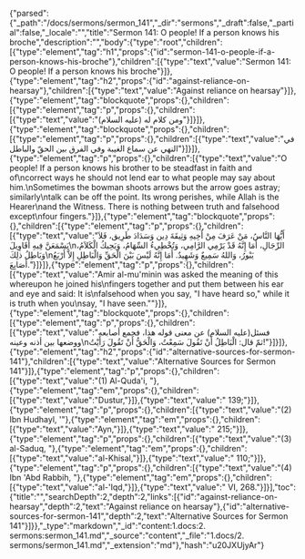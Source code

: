{"parsed":{"_path":"/docs/sermons/sermon_141","_dir":"sermons","_draft":false,"_partial":false,"_locale":"","title":"Sermon 141:  O people! If a person knows his broche","description":"","body":{"type":"root","children":[{"type":"element","tag":"h1","props":{"id":"sermon-141-o-people-if-a-person-knows-his-broche"},"children":[{"type":"text","value":"Sermon 141:  O people! If a person knows his broche"}]},{"type":"element","tag":"h2","props":{"id":"against-reliance-on-hearsay"},"children":[{"type":"text","value":"Against reliance on hearsay"}]},{"type":"element","tag":"blockquote","props":{},"children":[{"type":"element","tag":"p","props":{},"children":[{"type":"text","value":"ومن كلام له (عليه السلام)"}]}]},{"type":"element","tag":"blockquote","props":{},"children":[{"type":"element","tag":"p","props":{},"children":[{"type":"text","value":"في النهي عن سماع الغيبة وفي الفرق بين الحقّ والباطل"}]}]},{"type":"element","tag":"p","props":{},"children":[{"type":"text","value":"O people! If a person knows his brother to be steadfast in faith and of\ncorrect ways he should not lend ear to what people may say about him.\nSometimes the bowman shoots arrows but the arrow goes astray; similarly\ntalk can be off the point. Its wrong perishes, while Allah is the Hearer\nand the Witness. There is nothing between truth and falsehood except\nfour fingers."}]},{"type":"element","tag":"blockquote","props":{},"children":[{"type":"element","tag":"p","props":{},"children":[{"type":"text","value":"أَيُّهَا النَّاسُ، مَنْ عَرَفَ مِنْ أَخِيهِ وَثِيقَةَ دِين وَسَدَادَ طَرِيق، فَلاَ يَسْمَعَنَّ فِيهِ أَقَاوِيلَ\nالرِّجَالِ، أَمَا إِنَّهُ قَدْ يَرْمِي الرَّامِي، وَتُخْطِيءُ السِّهَامُ، وَيَحِيكُ الْكَلاَمُ، وَبَاطِلُ ذلِكَ\nيَبْورُ، وَاللهُ سَمِيعٌ وَشَهِيدٌ. أَمَا إِنَّهُ لَيْسَ بَيْنَ الْحَقِّ وَالْبَاطِلِ إِلاَّ أَرْبَعُ أَصَابِعَ."}]}]},{"type":"element","tag":"p","props":{},"children":[{"type":"text","value":"Amir al-mu'minin was asked the meaning of this whereupon he joined his\nfingers together and put them between his ear and eye and said: It is\nfalsehood when you say, \"I have heard so,\" while it is truth when you\nsay, \"I have seen.\""}]},{"type":"element","tag":"blockquote","props":{},"children":[{"type":"element","tag":"p","props":{},"children":[{"type":"text","value":"فسئل(عليه السلام) عن معنى قوله هذا، فجمع أصابعه ووضعها بين أذنه وعينه\nثمّ قال: الْبَاطِلُ أَنْ تَقُولَ سَمِعْتُ، وَالْحَقُّ أَنْ تَقُولَ رَأَيْتُ!"}]}]},{"type":"element","tag":"h2","props":{"id":"alternative-sources-for-sermon-141"},"children":[{"type":"text","value":"Alternative Sources for Sermon 141"}]},{"type":"element","tag":"p","props":{},"children":[{"type":"text","value":"(1) Al-Quda'i, "},{"type":"element","tag":"em","props":{},"children":[{"type":"text","value":"Dustur,"}]},{"type":"text","value":" 139;"}]},{"type":"element","tag":"p","props":{},"children":[{"type":"text","value":"(2) Ibn Hudhayl, '"},{"type":"element","tag":"em","props":{},"children":[{"type":"text","value":"Ayn,"}]},{"type":"text","value":" 215;"}]},{"type":"element","tag":"p","props":{},"children":[{"type":"text","value":"(3) al-Saduq, "},{"type":"element","tag":"em","props":{},"children":[{"type":"text","value":"al-Khisal,"}]},{"type":"text","value":" 110;"}]},{"type":"element","tag":"p","props":{},"children":[{"type":"text","value":"(4) Ibn 'Abd Rabbih, "},{"type":"element","tag":"em","props":{},"children":[{"type":"text","value":"al-'Iqd,"}]},{"type":"text","value":" VI, 268."}]}],"toc":{"title":"","searchDepth":2,"depth":2,"links":[{"id":"against-reliance-on-hearsay","depth":2,"text":"Against reliance on hearsay"},{"id":"alternative-sources-for-sermon-141","depth":2,"text":"Alternative Sources for Sermon 141"}]}},"_type":"markdown","_id":"content:1.docs:2. sermons:sermon_141.md","_source":"content","_file":"1.docs/2. sermons/sermon_141.md","_extension":"md"},"hash":"u20JXUjyAr"}